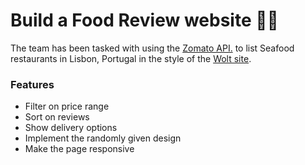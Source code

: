# Build a Food Review website 🌮🥑

The team has been tasked with using the [Zomato API.](https://developers.zomato.com/) to list Seafood restaurants in Lisbon, Portugal in the style of the [Wolt site](https://wolt.com/sv).


### Features

* Filter on price range
* Sort on reviews
* Show delivery options
* Implement the randomly given design
* Make the page responsive
